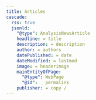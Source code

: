 ```yaml
---
title: Articles
cascade:
  rss: true
  jsonld:
    "@type": AnalysisNewsArticle
    headline: = title   
    description: = description
    author: = authors     
    datePublished: = date
    dateModified: = lastmod
    image: = headerimage
    mainEntityOfPage: 
      "@type": WebPage
      "@id": _ permalink
    publisher: = copy /
--- 
```

